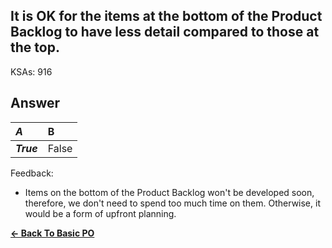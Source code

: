 ## It is OK for the items at the bottom of the Product Backlog to have less detail compared to those at the top.

KSAs: 916

## Answer
| ***A*** | B |
| :--- | :--- |
| ***True*** | False |


Feedback:

- Items on the bottom of the Product Backlog won't be developed soon, therefore, we don't need to spend too much time on them. Otherwise, it would be a form of upfront planning.

[**<- Back To Basic PO**](../../../Basic_PO.md)


